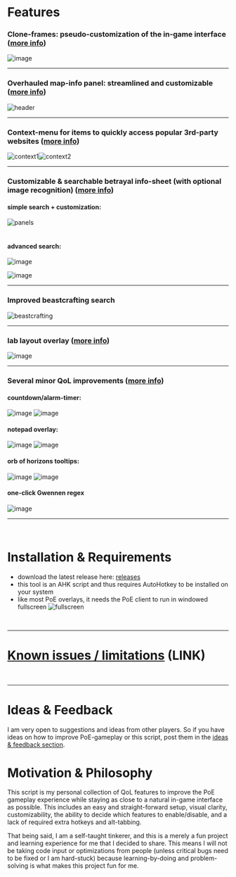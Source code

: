 # Features
### Clone-frames: pseudo-customization of the in-game interface ([more info](https://github.com/Lailloken/Lailloken-UI/wiki/Clone-frames))  
![image](https://user-images.githubusercontent.com/61888437/167854263-ce6c5da5-e5fa-4f4d-9ff9-f544859fa170.png)  
***
### Overhauled map-info panel: streamlined and customizable ([more info](https://github.com/Lailloken/Lailloken-UI/wiki/Map-info-panel))  
![header](https://user-images.githubusercontent.com/61888437/168431773-71ba048b-877d-4bfd-a9bf-afdc52b4b1ff.png)  
***
### Context-menu for items to quickly access popular 3rd-party websites ([more info](https://github.com/Lailloken/Lailloken-UI/wiki/Context-menu-for-items))  
![context1](https://user-images.githubusercontent.com/61888437/162455047-080586b1-dd33-400e-940d-1e716b254ad0.jpg)![context2](https://user-images.githubusercontent.com/61888437/162455067-602def7f-4b1d-4074-a8af-db012e9325f7.jpg)  
***
### Customizable & searchable betrayal info-sheet (with optional image recognition) ([more info](https://github.com/Lailloken/Lailloken-UI/wiki/Betrayal-Info))  
#### simple search + customization:
![panels](https://user-images.githubusercontent.com/61888437/169032463-2d5edc45-a952-4641-88e6-a2fe3ce9876f.png)  
<br>

#### advanced search:
![image](https://user-images.githubusercontent.com/61888437/169034042-59582afb-6c98-43a6-bc83-eed6d18ab6a9.png)  

![image](https://user-images.githubusercontent.com/61888437/169033068-12f0686e-0a5e-46d9-89aa-c09f0759b8ec.png)
***
### Improved beastcrafting search
![beastcrafting](https://user-images.githubusercontent.com/61888437/169816073-30c82c30-3b42-429c-ae34-ed7d4683669e.png)  
***
### lab layout overlay ([more info](https://github.com/Lailloken/Lailloken-UI/wiki/Lab-Layout-Overlay))
![image](https://user-images.githubusercontent.com/61888437/169351630-d4cbb24f-e377-45c7-8a81-a9e0615a3fa0.png)  
***
### Several minor QoL improvements ([more info](https://github.com/Lailloken/Lailloken-UI/wiki/Minor-Features))  
#### countdown/alarm-timer:
![image](https://user-images.githubusercontent.com/61888437/165960269-4a94ffa5-e893-45bd-a5dc-290b1f4f8bf1.png) ![image](https://user-images.githubusercontent.com/61888437/165960365-8b22b50d-2128-49c1-8bc2-20e52e1c8f5a.png)  
#### notepad overlay:
![image](https://user-images.githubusercontent.com/61888437/165969218-dff53584-6fbf-4c55-bbca-ea27f918aca5.png) 
![image](https://user-images.githubusercontent.com/61888437/165969262-fb0bdac5-39ea-4755-a0fa-8fc97b32a8d1.png)  
#### orb of horizons tooltips:
![image](https://user-images.githubusercontent.com/61888437/169076345-577d3c82-b05d-426d-acca-11e7f7190867.png) ![image](https://user-images.githubusercontent.com/61888437/169076539-2298db52-434b-4ac8-af21-c4807422cd81.png)  
#### one-click Gwennen regex
![image](https://user-images.githubusercontent.com/61888437/169816828-5e98ca38-ec54-421a-b6f6-26147805a6da.png)
***
<br>

# Installation & Requirements
- download the latest release here: [releases](https://github.com/Lailloken/Lailloken-UI/releases)
- this tool is an AHK script and thus requires AutoHotkey to be installed on your system
- like most PoE overlays, it needs the PoE client to run in windowed fullscreen
![fullscreen](https://user-images.githubusercontent.com/61888437/155345187-06e604a8-8a80-403b-be7b-061c100d0de0.png)  
<br>

***
# [Known issues / limitations](https://github.com/Lailloken/Lailloken-UI/wiki/Known-Issues-&-Limitations) (LINK)  
<br>

***
# Ideas & Feedback
I am very open to suggestions and ideas from other players. So if you have ideas on how to improve PoE-gameplay or this script, post them in the [ideas & feedback section](https://github.com/Lailloken/Lailloken-UI/discussions/categories/ideas-feedback).

# Motivation & Philosophy
This script is my personal collection of QoL features to improve the PoE gameplay experience while staying as close to a natural in-game interface as possible. This includes an easy and straight-forward setup, visual clarity, customizability, the ability to decide which features to enable/disable, and a lack of required extra hotkeys and alt-tabbing.

That being said, I am a self-taught tinkerer, and this is a merely a fun project and learning experience for me that I decided to share. This means I will not be taking code input or optimizations from people (unless critical bugs need to be fixed or I am hard-stuck) because learning-by-doing and problem-solving is what makes this project fun for me.
